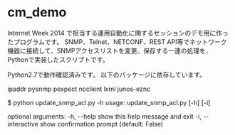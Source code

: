 cm_demo
=======
Internet Week 2014 で担当する運用自動化に関するセッションのデモ用に作ったプログラムです。
SNMP、Telnet、NETCONF、REST API等でネットワーク機器に接続して、SNMPアクセスリストを変更、保存する一連の処理を、Pythonで実装したスクリプトです。

Python2.7で動作確認済みです。
以下のパッケージに依存しています。

ipaddr
pysnmp
pexpect
ncclient
lxml 
junos-eznc

$ python update_snmp_acl.py -h
usage: update_snmp_acl.py [-h] [-i]

optional arguments:
  -h, --help         show this help message and exit
  -i, --interactive  show confirmation prompt (default: False)

